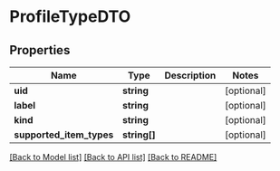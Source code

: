 # ProfileTypeDTO

## Properties
Name | Type | Description | Notes
------------ | ------------- | ------------- | -------------
**uid** | **string** |  | [optional] 
**label** | **string** |  | [optional] 
**kind** | **string** |  | [optional] 
**supported_item_types** | **string[]** |  | [optional] 

[[Back to Model list]](../../README.md#documentation-for-models) [[Back to API list]](../../README.md#documentation-for-api-endpoints) [[Back to README]](../../README.md)

